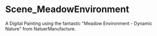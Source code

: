 # Scene_MeadowEnvironment
A Digital Painting using the fantastic "Meadow Environment - Dynamic Nature" from NatuerManufacture.
